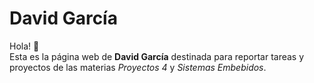 # David García

Hola! 👋  
Esta es la página web de **David García** destinada para reportar tareas y proyectos de las materias *Proyectos 4* y *Sistemas Embebidos*.